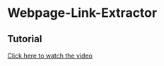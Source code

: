 # Webpage-Link-Extractor

## Tutorial
[Click here to watch the video](https://drive.google.com/file/d/1sme0iReB6Bm0c5ktc66EFcd0wX3KbH0K/view?usp=sharing)




